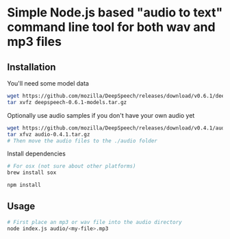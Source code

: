 # Simple Node.js based "audio to text" command line tool for both wav and mp3 files

## Installation

You'll need some model data

```bash
wget https://github.com/mozilla/DeepSpeech/releases/download/v0.6.1/deepspeech-0.6.1-models.tar.gz
tar xvfz deepspeech-0.6.1-models.tar.gz
```

Optionally use audio samples if you don't have your own audio yet

```bash
wget https://github.com/mozilla/DeepSpeech/releases/download/v0.4.1/audio-0.4.1.tar.gz
tar xfvz audio-0.4.1.tar.gz
# Then move the audio files to the ./audio folder
```

Install dependencies

```bash
# For osx (not sure about other platforms)
brew install sox

npm install
```


## Usage

```bash
# First place an mp3 or wav file into the audio directory
node index.js audio/<my-file>.mp3
```
